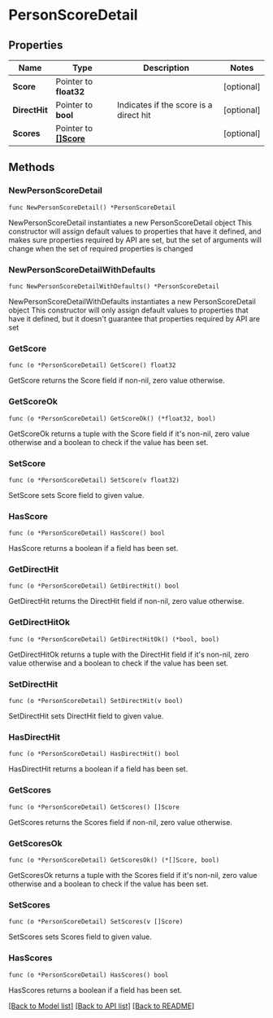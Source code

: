# PersonScoreDetail

## Properties

Name | Type | Description | Notes
------------ | ------------- | ------------- | -------------
**Score** | Pointer to **float32** |  | [optional] 
**DirectHit** | Pointer to **bool** | Indicates if the score is a direct hit | [optional] 
**Scores** | Pointer to [**[]Score**](Score.md) |  | [optional] 

## Methods

### NewPersonScoreDetail

`func NewPersonScoreDetail() *PersonScoreDetail`

NewPersonScoreDetail instantiates a new PersonScoreDetail object
This constructor will assign default values to properties that have it defined,
and makes sure properties required by API are set, but the set of arguments
will change when the set of required properties is changed

### NewPersonScoreDetailWithDefaults

`func NewPersonScoreDetailWithDefaults() *PersonScoreDetail`

NewPersonScoreDetailWithDefaults instantiates a new PersonScoreDetail object
This constructor will only assign default values to properties that have it defined,
but it doesn't guarantee that properties required by API are set

### GetScore

`func (o *PersonScoreDetail) GetScore() float32`

GetScore returns the Score field if non-nil, zero value otherwise.

### GetScoreOk

`func (o *PersonScoreDetail) GetScoreOk() (*float32, bool)`

GetScoreOk returns a tuple with the Score field if it's non-nil, zero value otherwise
and a boolean to check if the value has been set.

### SetScore

`func (o *PersonScoreDetail) SetScore(v float32)`

SetScore sets Score field to given value.

### HasScore

`func (o *PersonScoreDetail) HasScore() bool`

HasScore returns a boolean if a field has been set.

### GetDirectHit

`func (o *PersonScoreDetail) GetDirectHit() bool`

GetDirectHit returns the DirectHit field if non-nil, zero value otherwise.

### GetDirectHitOk

`func (o *PersonScoreDetail) GetDirectHitOk() (*bool, bool)`

GetDirectHitOk returns a tuple with the DirectHit field if it's non-nil, zero value otherwise
and a boolean to check if the value has been set.

### SetDirectHit

`func (o *PersonScoreDetail) SetDirectHit(v bool)`

SetDirectHit sets DirectHit field to given value.

### HasDirectHit

`func (o *PersonScoreDetail) HasDirectHit() bool`

HasDirectHit returns a boolean if a field has been set.

### GetScores

`func (o *PersonScoreDetail) GetScores() []Score`

GetScores returns the Scores field if non-nil, zero value otherwise.

### GetScoresOk

`func (o *PersonScoreDetail) GetScoresOk() (*[]Score, bool)`

GetScoresOk returns a tuple with the Scores field if it's non-nil, zero value otherwise
and a boolean to check if the value has been set.

### SetScores

`func (o *PersonScoreDetail) SetScores(v []Score)`

SetScores sets Scores field to given value.

### HasScores

`func (o *PersonScoreDetail) HasScores() bool`

HasScores returns a boolean if a field has been set.


[[Back to Model list]](../README.md#documentation-for-models) [[Back to API list]](../README.md#documentation-for-api-endpoints) [[Back to README]](../README.md)


